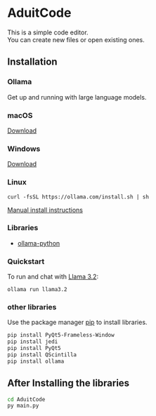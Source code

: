 # AduitCode

This is a simple code editor.<br/>
You can create new files or open existing ones.

## Installation
### Ollama
Get up and running with large language models.

### macOS

[Download](https://ollama.com/download/Ollama-darwin.zip)

### Windows

[Download](https://ollama.com/download/OllamaSetup.exe)

### Linux

```
curl -fsSL https://ollama.com/install.sh | sh
```

[Manual install instructions](https://github.com/ollama/ollama/blob/main/docs/linux.md)

### Libraries

- [ollama-python](https://github.com/ollama/ollama-python)

### Quickstart

To run and chat with [Llama 3.2](https://ollama.com/library/llama3.2):

```
ollama run llama3.2
```

### other libraries
Use the package manager [pip](https://pip.pypa.io/en/stable/) to install libraries.

```bash
pip install PyQt5-Frameless-Window
pip install jedi
pip install PyQt5
pip install QScintilla
pip install ollama
```

## After Installing the libraries 

```bash
cd AduitCode 
py main.py
```
